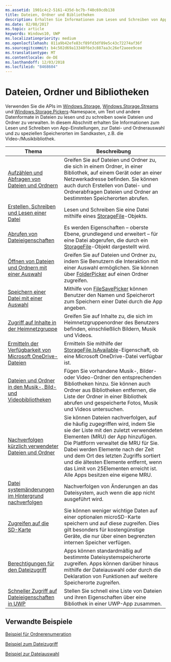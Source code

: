 ```yaml
---
ms.assetid: 1901c4c2-5161-435d-bc7b-f40c69cdb138
title: Dateien, Ordner und Bibliotheken
description: Erhalten Sie Informationen zum Lesen und Schreiben von App-Einstellungen, zur Datei- und Ordnerauswahl und zu speziellen Speicherorten im Sandkasten, z.B. die Video-/Musikbibliothek.
ms.date: 02/08/2017
ms.topic: article
keywords: Windows10, UWP
ms.localizationpriority: medium
ms.openlocfilehash: 811a9b42efe83cf89fd3df89e5c43c72274af36f
ms.sourcegitcommit: b4c502d69a13340f6e3c887aa3c26ef2aeee9cee
ms.translationtype: MT
ms.contentlocale: de-DE
ms.lasthandoff: 12/03/2018
ms.locfileid: "8468604"
---
```

 # <a name="files-folders-and-libraries"></a>Dateien, Ordner und Bibliotheken


Verwenden Sie die APIs im [Windows.Storage](https://msdn.microsoft.com/library/windows/apps/br227346), [Windows.Storage.Streams](https://msdn.microsoft.com/library/windows/apps/br241791) und [Windows.Storage.Pickers](https://msdn.microsoft.com/library/windows/apps/br207928)-Namespace, um Text und andere Datenformate in Dateien zu lesen und zu schreiben sowie Dateien und Ordner zu verwalten. In diesem Abschnitt erhalten Sie Informationen zum Lesen und Schreiben von App-Einstellungen, zur Datei- und Ordnerauswahl und zu speziellen Speicherorten im Sandkasten, z.B. die Video-/Musikbibliothek.

| Thema | Beschreibung  |
|-------|--------------|
| [Aufzählen und Abfragen von Dateien und Ordnern](quickstart-listing-files-and-folders.md) | Greifen Sie auf Dateien und Ordner zu, die sich in einem Ordner, in einer Bibliothek, auf einem Gerät oder an einer Netzwerkadresse befinden. Sie können auch durch Erstellen von Datei- und Ordnerabfragen Dateien und Ordner an bestimmten Speicherorten abrufen. |
| [Erstellen, Schreiben und Lesen einer Datei](quickstart-reading-and-writing-files.md) | Lesen und Schreiben Sie eine Datei mithilfe eines [StorageFile](https://msdn.microsoft.com/library/windows/apps/br227171)-Objekts. |
| [Abrufen von Dateieigenschaften](quickstart-getting-file-properties.md) | Es werden Eigenschaften – oberste Ebene, grundlegend und erweitert – für eine Datei abgerufen, die durch ein [StorageFile](https://msdn.microsoft.com/library/windows/apps/br227171)-Objekt dargestellt wird. |
| [Öffnen von Dateien und Ordnern mit einer Auswahl](quickstart-using-file-and-folder-pickers.md) | Greifen Sie auf Dateien und Ordner zu, indem Sie Benutzern die Interaktion mit einer Auswahl ermöglichen. Sie können über [FolderPicker](https://msdn.microsoft.com/library/windows/apps/br207881) auf einen Ordner zugreifen. |
| [Speichern einer Datei mit einer Auswahl](quickstart-save-a-file-with-a-picker.md) | Mithilfe von [FileSavePicker](https://msdn.microsoft.com/library/windows/apps/br207871) können Benutzer den Namen und Speicherort zum Speichern einer Datei durch die App angeben. |
| [Zugriff auf Inhalte in der Heimnetzgruppe](quickstart-accessing-homegroup-content.md) | Greifen Sie auf Inhalte zu, die sich im Heimnetzgruppenordner des Benutzers befinden, einschließlich Bildern, Musik und Videos. |
| [Ermitteln der Verfügbarkeit von Microsoft OneDrive-Dateien](quickstart-determining-availability-of-microsoft-onedrive-files.md) | Ermitteln Sie mithilfe der [StorageFile.IsAvailable](https://msdn.microsoft.com/library/windows/apps/windows.storage.storagefile.isavailable.aspx)-Eigenschaft, ob eine Microsoft OneDrive-Datei verfügbar ist. |
| [Dateien und Ordner in den Musik-, Bild- und Videobibliotheken](quickstart-managing-folders-in-the-music-pictures-and-videos-libraries.md) | Fügen Sie vorhandene Musik-, Bilder- oder Video-Ordner den entsprechenden Bibliotheken hinzu. Sie können auch Ordner aus Bibliotheken entfernen, die Liste der Ordner in einer Bibliothek abrufen und gespeicherte Fotos, Musik und Videos untersuchen. |
| [Nachverfolgen kürzlich verwendeter Dateien und Ordner](how-to-track-recently-used-files-and-folders.md) | Sie können Dateien nachverfolgen, auf die häufig zugegriffen wird, indem Sie sie der Liste mit den zuletzt verwendeten Elementen (MRU) der App hinzufügen. Die Plattform verwaltet die MRU für Sie. Dabei werden Elemente nach der Zeit und dem Ort des letzten Zugriffs sortiert und die ältesten Elemente entfernt, wenn das Limit von 25Elementen erreicht ist. Alle Apps besitzen eine eigene MRU. |
| [Datei systemänderungen im Hintergrund nachverfolgen](change-tracking-filesystem.md) | Nachverfolgen von Änderungen an das Dateisystem, auch wenn die app nicht ausgeführt wird.|
| [Zugreifen auf die SD-Karte](access-the-sd-card.md) | Sie können weniger wichtige Daten auf einer optionalen microSD-Karte speichern und auf diese zugreifen. Dies gilt besonders für kostengünstige Geräte, die nur über einen begrenzten internen Speicher verfügen. |
| [Berechtigungen für den Dateizugriff](file-access-permissions.md) | Apps können standardmäßig auf bestimmte Dateisystemspeicherorte zugreifen. Apps können darüber hinaus mithilfe der Dateiauswahl oder durch die Deklaration von Funktionen auf weitere Speicherorte zugreifen. |
| [Schneller Zugriff auf Dateieigenschaften in UWP](fast-file-properties.md) | Stellen Sie schnell eine Liste von Dateien und ihren Eigenschaften über eine Bibliothek in einer UWP-App zusammen. |

## <a name="related-samples"></a>Verwandte Beispiele
[Beispiel für Ordnerenumeration](http://go.microsoft.com/fwlink/p/?linkid=619993)

[Beispiel zum Dateizugriff](http://go.microsoft.com/fwlink/p/?linkid=619995)

[Beispiel zur Dateiauswahl](http://go.microsoft.com/fwlink/p/?linkid=619994)
 

 
